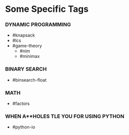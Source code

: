 # Some Specific Tags

### DYNAMIC PROGRAMMING
- \#knapsack
- \#lcs
- \#game-theory
	- \#nim
	- \#minimax

### BINARY SEARCH
- \#binsearch-float

### MATH
- \#factors

### WHEN A\*\*HOLES TLE YOU FOR USING PYTHON
- \#python-io
